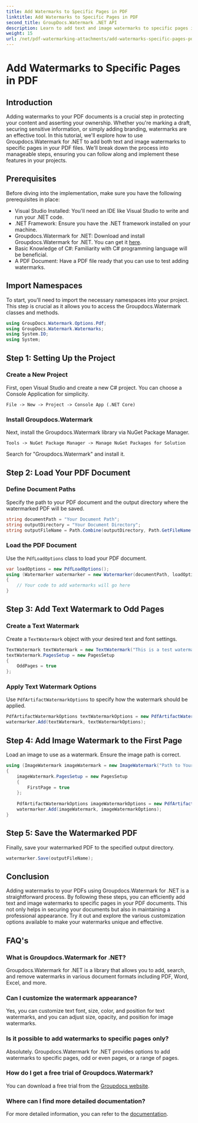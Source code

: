 ```yaml
---
title: Add Watermarks to Specific Pages in PDF
linktitle: Add Watermarks to Specific Pages in PDF
second_title: GroupDocs.Watermark .NET API
description: Learn to add text and image watermarks to specific pages in PDFs using Groupdocs.Watermark for .NET. Follow our detailed guide to secure your documents.
weight: 15
url: /net/pdf-watermarking-attachments/add-watermarks-specific-pages-pdf/
---
```


# Add Watermarks to Specific Pages in PDF

## Introduction
Adding watermarks to your PDF documents is a crucial step in protecting your content and asserting your ownership. Whether you're marking a draft, securing sensitive information, or simply adding branding, watermarks are an effective tool. In this tutorial, we'll explore how to use Groupdocs.Watermark for .NET to add both text and image watermarks to specific pages in your PDF files. We'll break down the process into manageable steps, ensuring you can follow along and implement these features in your projects.
## Prerequisites
Before diving into the implementation, make sure you have the following prerequisites in place:
- Visual Studio Installed: You'll need an IDE like Visual Studio to write and run your .NET code.
- .NET Framework: Ensure you have the .NET framework installed on your machine.
- Groupdocs.Watermark for .NET: Download and install Groupdocs.Watermark for .NET. You can get it [here](https://releases.groupdocs.com/Watermark/net/).
- Basic Knowledge of C#: Familiarity with C# programming language will be beneficial.
- A PDF Document: Have a PDF file ready that you can use to test adding watermarks.
## Import Namespaces
To start, you'll need to import the necessary namespaces into your project. This step is crucial as it allows you to access the Groupdocs.Watermark classes and methods.
```csharp
using GroupDocs.Watermark.Options.Pdf;
using GroupDocs.Watermark.Watermarks;
using System.IO;
using System;
```
## Step 1: Setting Up the Project
### Create a New Project
First, open Visual Studio and create a new C# project. You can choose a Console Application for simplicity.
```plaintext
File -> New -> Project -> Console App (.NET Core)
```
### Install Groupdocs.Watermark
Next, install the Groupdocs.Watermark library via NuGet Package Manager.
```plaintext
Tools -> NuGet Package Manager -> Manage NuGet Packages for Solution
```
Search for "Groupdocs.Watermark" and install it.
## Step 2: Load Your PDF Document
### Define Document Paths
Specify the path to your PDF document and the output directory where the watermarked PDF will be saved.
```csharp
string documentPath = "Your Document Path";
string outputDirectory = "Your Document Directory";
string outputFileName = Path.Combine(outputDirectory, Path.GetFileName(documentPath));
```
### Load the PDF Document
Use the `PdfLoadOptions` class to load your PDF document.
```csharp
var loadOptions = new PdfLoadOptions();
using (Watermarker watermarker = new Watermarker(documentPath, loadOptions))
{
    // Your code to add watermarks will go here
}
```
## Step 3: Add Text Watermark to Odd Pages
### Create a Text Watermark
Create a `TextWatermark` object with your desired text and font settings.
```csharp
TextWatermark textWatermark = new TextWatermark("This is a test watermark", new Font("Arial", 8));
textWatermark.PagesSetup = new PagesSetup
{
    OddPages = true
};
```
### Apply Text Watermark Options
Use `PdfArtifactWatermarkOptions` to specify how the watermark should be applied.
```csharp
PdfArtifactWatermarkOptions textWatermarkOptions = new PdfArtifactWatermarkOptions();
watermarker.Add(textWatermark, textWatermarkOptions);
```
## Step 4: Add Image Watermark to the First Page
Load an image to use as a watermark. Ensure the image path is correct.
```csharp
using (ImageWatermark imageWatermark = new ImageWatermark("Path to Your Image"))
{
    imageWatermark.PagesSetup = new PagesSetup
    {
        FirstPage = true
    };
    
    PdfArtifactWatermarkOptions imageWatermarkOptions = new PdfArtifactWatermarkOptions();
    watermarker.Add(imageWatermark, imageWatermarkOptions);
}
```
## Step 5: Save the Watermarked PDF
Finally, save your watermarked PDF to the specified output directory.
```csharp
watermarker.Save(outputFileName);
```
## Conclusion
Adding watermarks to your PDFs using Groupdocs.Watermark for .NET is a straightforward process. By following these steps, you can efficiently add text and image watermarks to specific pages in your PDF documents. This not only helps in securing your documents but also in maintaining a professional appearance. Try it out and explore the various customization options available to make your watermarks unique and effective.
## FAQ's
### What is Groupdocs.Watermark for .NET?
Groupdocs.Watermark for .NET is a library that allows you to add, search, and remove watermarks in various document formats including PDF, Word, Excel, and more.
### Can I customize the watermark appearance?
Yes, you can customize text font, size, color, and position for text watermarks, and you can adjust size, opacity, and position for image watermarks.
### Is it possible to add watermarks to specific pages only?
Absolutely. Groupdocs.Watermark for .NET provides options to add watermarks to specific pages, odd or even pages, or a range of pages.
### How do I get a free trial of Groupdocs.Watermark?
You can download a free trial from the [Groupdocs website](https://releases.groupdocs.com/).
### Where can I find more detailed documentation?
For more detailed information, you can refer to the [documentation](https://tutorials.groupdocs.com/Watermark/net/).
